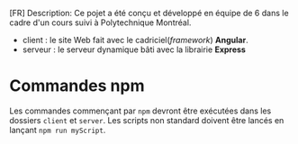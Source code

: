 [FR] Description:
Ce pojet a été conçu et développé en équipe de 6 dans le cadre d'un cours suivi à Polytechnique Montréal.

-   client : le site Web fait avec le cadriciel(_framework_) **Angular**.
-   serveur : le serveur dynamique bâti avec la librairie **Express**

# Commandes npm

Les commandes commençant par `npm` devront être exécutées dans les dossiers `client` et `server`. Les scripts non standard doivent être lancés en lançant `npm run myScript`.








